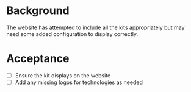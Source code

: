 # Background
The website has attempted to include all the kits appropriately but may need some added configuration to display correctly.

# Acceptance
- [ ] Ensure the kit displays on the website
- [ ] Add any missing logos for technologies as needed